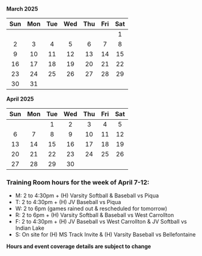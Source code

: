 **March 2025**

|Sun|Mon|Tue|Wed|Thu|Fri|Sat|
|:---:|:---:|:---:|:---:|:---:|:---:|:---:|
|   |   |   |   |   |   |1  |
|2  |3  |4  |5  |6  |7  |8  |
|9  |10 |11 |12 |13 |14 |15 |
|16 |17 |18 |19 |20 |21 |22 |
|23 |24 |25 |26 |27 |28 |29 |
|30 |31 |   |   |   |   |   |

**April 2025**

|Sun|Mon|Tue|Wed|Thu|Fri|Sat|
|:---:|:---:|:---:|:---:|:---:|:---:|:---:|
|   |   |1  |2  |3  |4  |5  |
|6  |7  |8  |9  |10 |11 |12 |
|13 |14 |15 |16 |17 |18 |19 |
|20 |21 |22 |23 |24 |25 |26 |
|27 |28 |29 |30 |   |   |   |


### Training Room hours for the week of April 7-12:

* M: 2 to 4:30pm + (H) Varsity Softball & Baseball vs Piqua
* T: 2 to 4:30pm + (H) JV Baseball vs Piqua
* W: 2 to 6pm (games rained out & rescheduled for tomorrow)
* R: 2 to 6pm + (H) Varsity Softball & Baseball vs West Carrollton
* F: 2 to 4:30pm + (H) JV Baseball vs West Carrollton & JV Softball vs Indian Lake
* S: On site for (H) MS Track Invite & (H) Varsity Baseball vs Bellefontaine


**Hours and event coverage details are subject to change**

